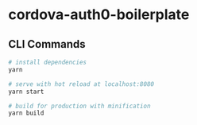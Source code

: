 # cordova-auth0-boilerplate

## CLI Commands

```bash
# install dependencies
yarn

# serve with hot reload at localhost:8080
yarn start

# build for production with minification
yarn build
```
